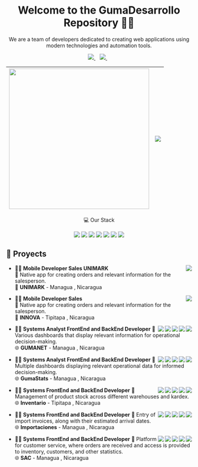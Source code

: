 

<h1 align='center'>
  Welcome to the GumaDesarrollo Repository 👨‍💻
</h1>

<p align='center'>
 We are a team of developers dedicated to creating web applications using modern technologies and automation tools.
</p>




<p align='center'>
  
  <a href="https://www.unimarksa.com" target="_blank">
    <img src="https://img.shields.io/badge/unimarksa-blue?style=for-the-badge&logo=Internet-Explorer&logoColor=white" />        
  </a>&nbsp;&nbsp;
  <a href="https://innovaindustrias.com" target="_blank">
    <img src="https://img.shields.io/badge/innova-blueviolet?style=for-the-badge&logo=Internet-Explorer&logoColor=white" />        
  </a>&nbsp;&nbsp;
  
</p>

<p align='center'>
  


| <a href="#"><img src="https://github-readme-stats.vercel.app/api?username=gumadesarrollo&show_icons=true&count_private=true&theme=dark" width="380"></a> | <a href="#"><img align="center" src="https://github-readme-stats.vercel.app/api/top-langs/?username=gumadesarrollo&layout=compact&theme=dark&hide_border=true"/></a> |
| ------------- | ------------- |

  
</p>



<p align='center'>
  💻 Our Stack<br/><br/>
  <img src="https://img.shields.io/badge/Ubuntu-E95420?style=for-the-badge&logo=ubuntu&logoColor=white" />
  <img src="https://img.shields.io/badge/Docker-2CA5E0?style=for-the-badge&logo=docker&logoColor=white" />
  <img src="https://img.shields.io/badge/kubernetes-326ce5.svg?&style=for-the-badge&logo=kubernetes&logoColor=white" />
  <img src="https://img.shields.io/badge/Laravel-FF2D20?style=for-the-badge&logo=laravel&logoColor=white" />
  <img src="https://img.shields.io/badge/HTML5-E34F26?style=for-the-badge&logo=html5&logoColor=white" />
  <img src="https://img.shields.io/badge/CSS3-1572B6?style=for-the-badge&logo=css3&logoColor=white" />
  <img src="https://img.shields.io/badge/MySQL-005C84?style=for-the-badge&logo=mysql&logoColor=white" />
</p>







## 📃 Proyects

<img align="right" src="https://img.shields.io/badge/Android_Studio-3DDC84?logo=android&logoColor=white" />

- 👨‍💻 **Mobile Developer Sales UNIMARK**\
📝 Native app for creating orders and relevant information for the salesperson.\
📍 **UNIMARK** - Managua , Nicaragua
  
<img align="right" src="https://img.shields.io/badge/Android_Studio-3DDC84?logo=android&logoColor=white" />

- 👨‍💻 **Mobile Developer Sales**\
📝 Native app for creating orders and relevant information for the salesperson.\
📍 **INNOVA** - Tipitapa , Nicaragua

<img align="right" src="https://img.shields.io/badge/SQL%20Server-CC2927?logo=microsoft-sql-server&logoColor=white" />
<img align="right" src="https://img.shields.io/badge/Laravel-FF2D20?logo=laravel&logoColor=white" />
<img align="right" src="https://img.shields.io/badge/html5-E34F26?logo=html5&logoColor=white" />
<img align="right" src="https://img.shields.io/badge/css3-1572B6?logo=css3&logoColor=white" />
<img align="right" src="https://img.shields.io/badge/bootstrap-563D7C?logo=bootstrap&logoColor=white" />

- 👨‍💻 **Systems Analyst FrontEnd and BackEnd Developer**
📝 Various dashboards that display relevant information for operational decision-making.\
🌐  **GUMANET** - Managua , Nicaragua

<img align="right" src="https://img.shields.io/badge/SQL%20Server-CC2927?logo=microsoft-sql-server&logoColor=white" />
<img align="right" src="https://img.shields.io/badge/Laravel-FF2D20?logo=laravel&logoColor=white" />
<img align="right" src="https://img.shields.io/badge/html5-E34F26?logo=html5&logoColor=white" />
<img align="right" src="https://img.shields.io/badge/css3-1572B6?logo=css3&logoColor=white" />
<img align="right" src="https://img.shields.io/badge/bootstrap-563D7C?logo=bootstrap&logoColor=white" />

- 👨‍💻 **Systems Analyst FrontEnd and BackEnd Developer**
📝 Multiple dashboards displaying relevant operational data for informed decision-making.\
🌐  **GumaStats** - Managua , Nicaragua

<img align="right" src="https://img.shields.io/badge/SQL%20Server-CC2927?logo=microsoft-sql-server&logoColor=white" />
<img align="right" src="https://img.shields.io/badge/Laravel-FF2D20?logo=laravel&logoColor=white" />
<img align="right" src="https://img.shields.io/badge/html5-E34F26?logo=html5&logoColor=white" />
<img align="right" src="https://img.shields.io/badge/css3-1572B6?logo=css3&logoColor=white" />
<img align="right" src="https://img.shields.io/badge/bootstrap-563D7C?logo=bootstrap&logoColor=white" />

- 👨‍💻 **Systems FrontEnd and BackEnd Developer**
📝 Management of product stock across different warehouses and kardex.\
🌐  **Inventario** - Tipitapa , Nicaragua

<img align="right" src="https://img.shields.io/badge/SQL%20Server-CC2927?logo=microsoft-sql-server&logoColor=white" />
<img align="right" src="https://img.shields.io/badge/Laravel-FF2D20?logo=laravel&logoColor=white" />
<img align="right" src="https://img.shields.io/badge/html5-E34F26?logo=html5&logoColor=white" />
<img align="right" src="https://img.shields.io/badge/css3-1572B6?logo=css3&logoColor=white" />
<img align="right" src="https://img.shields.io/badge/bootstrap-563D7C?logo=bootstrap&logoColor=white" />

- 👨‍💻 **Systems FrontEnd and BackEnd Developer**
📝 Entry of import invoices, along with their estimated arrival dates.\
🌐  **Importaciones** - Managua , Nicaragua

<img align="right" src="https://img.shields.io/badge/SQL%20Server-CC2927?logo=microsoft-sql-server&logoColor=white" />
<img align="right" src="https://img.shields.io/badge/Laravel-FF2D20?logo=laravel&logoColor=white" />
<img align="right" src="https://img.shields.io/badge/html5-E34F26?logo=html5&logoColor=white" />
<img align="right" src="https://img.shields.io/badge/css3-1572B6?logo=css3&logoColor=white" />
<img align="right" src="https://img.shields.io/badge/bootstrap-563D7C?logo=bootstrap&logoColor=white" />

- 👨‍💻 **Systems FrontEnd and BackEnd Developer**
📝 Platform for customer service, where orders are received and access is provided to inventory, customers, and other statistics.\
🌐  **SAC** - Managua , Nicaragua

